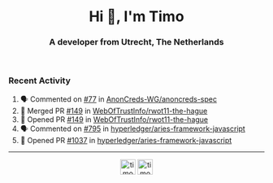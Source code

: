 <h1 align="center">Hi 👋, I'm Timo</h1>
<h3 align="center">A developer from Utrecht, The Netherlands</h3>
<br/>
<!-- https://github.com/rahuldkjain/github-profile-readme-generator --!>

<!--  <p align="left"><img src="https://github-readme-stats.vercel.app/api?username=timoglastra&show_icons=true&count_private=true&" alt="timoglastra" /></p> --!>

<!--
Github language stats
<p align="left"><img src="https://github-readme-stats.vercel.app/api/top-langs/?username=timoglastra&layout=compact" alt="timoglastra" /><p>
-->

<!-- Codestats language stats -->
<!-- <p align="left"><img src="https://codestats-readme.vercel.app/api/top-langs/?username=timoglastra&layout=compact&language_count=12" alt="timoglastra" /><p>    --!>
  
<h3>Recent Activity</h3>

<!--START_SECTION:activity-->
1. 🗣 Commented on [#77](https://github.com/AnonCreds-WG/anoncreds-spec/issues/77) in [AnonCreds-WG/anoncreds-spec](https://github.com/AnonCreds-WG/anoncreds-spec)
2. 🎉 Merged PR [#149](https://github.com/WebOfTrustInfo/rwot11-the-hague/pull/149) in [WebOfTrustInfo/rwot11-the-hague](https://github.com/WebOfTrustInfo/rwot11-the-hague)
3. 💪 Opened PR [#149](https://github.com/WebOfTrustInfo/rwot11-the-hague/pull/149) in [WebOfTrustInfo/rwot11-the-hague](https://github.com/WebOfTrustInfo/rwot11-the-hague)
4. 🗣 Commented on [#795](https://github.com/hyperledger/aries-framework-javascript/issues/795) in [hyperledger/aries-framework-javascript](https://github.com/hyperledger/aries-framework-javascript)
5. 💪 Opened PR [#1037](https://github.com/hyperledger/aries-framework-javascript/pull/1037) in [hyperledger/aries-framework-javascript](https://github.com/hyperledger/aries-framework-javascript)
<!--END_SECTION:activity-->

---

<p align="center">
<a href="https://twitter.com/timoglastra" target="blank"><img align="center" src="https://cdn.jsdelivr.net/npm/simple-icons@3.0.1/icons/twitter.svg" alt="timoglastra" height="30" width="30" /></a>
<a href="https://linkedin.com/in/timoglastra" target="blank"><img align="center" src="https://cdn.jsdelivr.net/npm/simple-icons@3.0.1/icons/linkedin.svg" alt="timoglastra" height="30" width="30" /></a>
</p>



